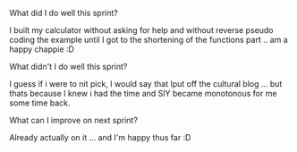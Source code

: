 What did I do well this sprint?

I built my calculator without asking for help and without reverse pseudo coding the example
until I got to the shortening of the functions part .. am a happy chappie :D

What didn't I do well this sprint?

I guess if i were to nit pick, I would say that Iput off the cultural blog ... but thats because
I knew i had the time and SIY became monotonous for me some time back.

What can I improve on next sprint?

Already actually on it ... and I'm happy thus far :D